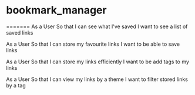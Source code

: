 # bookmark_manager
=======
As a User
So that I can see what I've saved
I want to see a list of saved links

As a User
So that I can store my favourite links
I want to be able to save links

As a User
So that I can store my links efficiently
I want to be add tags to my links

As a User
So that I can view my links by a theme
I want to filter stored links by a tag
